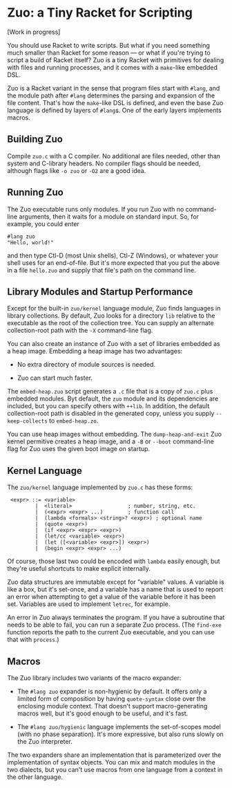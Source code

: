 Zuo: a Tiny Racket for Scripting
================================

[Work in progress]

You should use Racket to write scripts. But what if you need something
much smaller than Racket for some reason — or what if you're trying
to script a build of Racket itself? Zuo is a tiny Racket with
primitives for dealing with files and running processes, and it comes
with a `make`-like embedded DSL.

Zuo is a Racket variant in the sense that program files start with
`#lang`, and the module path after `#lang` determines the parsing and
expansion of the file content. That's how the `make`-like DSL is
defined, and even the base Zuo language is defined by layers of
`#lang`s. One of the early layers implements macros.


Building Zuo
------------

Compile `zuo.c` with a C compiler. No additional are files needed,
other than system and C-library headers. No compiler flags should be
needed, although flags like `-o zuo` or `-O2` are a good idea.


Running Zuo
-----------

The Zuo executable runs only modules. If you run Zuo with no
command-line arguments, then it waits for a module on standard input.
So, for example, you could enter

```
#lang zuo
"Hello, world!"
```

and then type Ctl-D (most Unix shells), Ctl-Z (Windows), or whatever
your shell uses for an end-of-file. But it's more expected that you
put the above in a file `hello.zuo` and supply that file's path on the
command line.


Library Modules and Startup Performance
---------------------------------------

Except for the built-in `zuo/kernel` language module, Zuo finds
languages in library collections. By default, Zuo looks for a
directory `lib` relative to the executable as the root of the
collection tree. You can supply an alternate collection-root path with
the `-X` command-line flag.

You can also create an instance of Zuo with a set of libraries
embedded as a heap image. Embedding a heap image has two advantages:

 * No extra directory of module sources is needed.

 * Zuo can start much faster.

The `embed-heap.zuo` script generates a `.c` file that is a copy of
`zuo.c` plus embedded modules. Byt default, the `zuo` module and its
dependencies are included, but you can specify others with `++lib`. In
addition, the default collection-root path is disabled in the
generated copy, unless you supply `--keep-collects` to
`embed-heap.zo`.

You can use heap images without embedding. The `dump-heap-and-exit`
Zuo kernel permitive creates a heap image, and a `-B` or `--boot`
command-line flag for Zuo uses the given boot image on startup.


Kernel Language
---------------

The `zuo/kernel` language implemented by `zuo.c` has these forms:

```
 <expr> ::= <variable>
         |  <literal>                  ; number, string, etc.
         |  (<expr> <expr> ...)        ; function call
         |  (lambda <formals> <string>? <expr>) ; optional name
         |  (quote <expr>)
         |  (if <expr> <expr> <expr>)
         |  (let/cc <variable> <expr>)
         |  (let ([<variable> <expr>]) <expr>)
         |  (begin <expr> <expr> ...)
```

Of course, those last two could be encoded with `lambda` easily
enough, but they're useful shortcuts to make explicit internally.

Zuo data structures are immutable except for "variable" values. A
variable is like a box, but it's set-once, and a variable has a name
that is used to report an error when attempting to get a value of the
variable before it has been set. Variables are used to implement
`letrec`, for example.

An error in Zuo always terminates the program. If you have a
subroutine that needs to be able to fail, you can run a separate Zuo
process. (The `find-exe` function reports the path to the current Zuo
executable, and you can use that with `process`.)


Macros
------

The Zuo library includes two variants of the macro expander:

 * The `#lang zuo` expander is non-hygienic by default. It offers only
   a limited form of composition by having `quote-syntax` close over
   the enclosing module context. That doesn't support macro-generating
   macros well, but it's good enough to be useful, and it's fast.

 * The `#lang zuo/hygienic` language implements the set-of-scopes
   model (with no phase separation). It's more expressive, but also
   runs slowly on the Zuo interpreter.

The two expanders share an implementation that is parameterized over
the implementation of syntax objects. You can mix and match modules in
the two dialects, but you can't use macros from one language from a
context in the other language.
